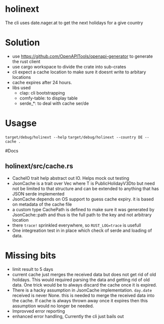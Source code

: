 holinext
========


The cli uses date.nager.at to get the next holidays for a give country


# Solution

- use https://github.com/OpenAPITools/openapi-generator to generate the rust client
- use cargo workspace to divide the crate into sub-crates
- cli expect a cache location to make sure it doesnt write to arbitary locations
- cache expires after 24 hours.
- libs used
    - clap: cli bootstrapping
    - comfy-table: to display table
    - serde_\*: to deal with cache ser/de

# Usagse

`target/debug/holinext --help`
`target/debug/holinext --country DE --cache .`

#Docs 


## holinext/src/cache.rs


- CacheIO trait help abstract out IO. Helps mock out testing
- JsonCache is a trait over Vec<T> where T is PublicHolidayV3Dto but need not be limited to that structure and can be extended to anything that has JSON serde implemented
- JsonCache depends on OS support to guess cache expiry. it is based on metadata of the cache file
- a custom type CachePath is defined to make sure it was generated by JsonCache::path and thus is the full path to the key and not arbitrary location
- there `trace!` sprinkled everywhere, so `RUST_LOG=trace` is usefull
- One integreation test in in place which check of serde and loading of data.



# Missing bits
- limit result to 5 days
- current cache just merges the received data but does not get rid of old holidays. This would required parsing the data and getting rid of old data. One trick would be to always discard the cache once it is expired.
- There is a hacky assumption in JsonCache implementation. `day.date` received is never None. this is needed to merge the received data into the cache. If cache is always thrown away once it expires then this assumption would no longer be needed.
- Improvved error reporting 
- enhanced error handling, Currently the cli just bails out

